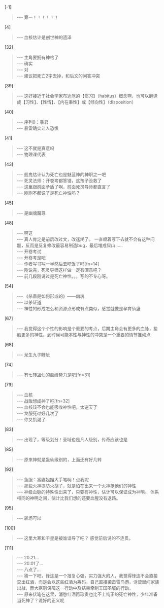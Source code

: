 
[-1] 
>--- 第一！！！！！！<br>

[4] 
>--- 血核估计是创世神的遗泽<br>

[32] 
>--- 主角要拥有神格了<br>
>--- 确实<br>
>--- 对<br>
>--- 建议把死亡2字去掉，和后文的问答冲突<br>

[39] 
>--- 这好接近于社会学家布迪厄的【惯习】（habitus）概念啊，也可以翻译成【习性】、【性情】、【内在秉性】或【倾向性】（disposition）<br>

[40] 
>--- 序列0：暴君<br>
>--- 暴雷确实让人恐惧<br>

[41] 
>--- 这不就是真意吗<br>
>--- 物理课代表<br>

[43] 
>--- 舰鬼估计认为死亡也是魅蓝神的神职之一吧<br>
>--- 死灵法师：开卷考都答错，这孩子没救了<br>
>--- 这里跟前面矛盾了啊，前面死灵导师都直言了<br>
>--- 刚刚不都说了是死亡神性吗？<br>

[45] 
>--- 是幽魂魔尊<br>

[48] 
>--- 啊这<br>
>--- 真人肯定是前后改过文，改迷糊了。
一直顺着写下去就不会有这种问题，反而是反复修改最容易制造bug，最后堆成屎山……<br>
>--- 开卷考试<br>
>--- 开卷考是吧<br>
>--- 作者写书写一半然后去吃饭了吗[fn=14]<br>
>--- 刚说完，死灵导师这样做一定有深意吧？<br>
>--- 前几段刚说过是死亡神性。。。写的不专心呀。<br>

[54] 
>--- 《杀蛊是如何形成的》——幽魂<br>
>--- 以杀证道<br>
>--- 神性的形成怎么和资源点形成有点类似，感觉就像是孕育仙蛊<br>

[67] 
>--- 我觉得这个个性的影响是个重要的考点，后期主角会有更多的血脉，接触更多的神性，到时候可能本性与神性的冲突是一个重要的情节推动点<br>

[68] 
>--- 龙生九子睚眦<br>

[74] 
>--- 有七转蛊仙的超级势力是吧[fn=31]<br>

[79] 
>--- 血核<br>
>--- 战贩想成神了吧[fn=32]<br>
>--- 血核该不会也能吸收神性吧，太逆天了<br>
>--- 龙服死过好几次了<br>
>--- 你又饥渴了<br>

[83] 
>--- 出现了，等级划分！圣域也是凡人级别，传奇应该也是<br>

[85] 
>--- 原来神就是蛊仙级别的，上面还有好几转<br>

[92] 
>--- 鱼服：富婆姐姐大手笔啊！点我呢<br>
>--- 那些火神提防火胡子，就是怕在出来一个火神抢他们的神性<br>
>--- 神级血脉的特殊性出来了，只要有神性，估计可以保证成为神明。
体系相同的神明之间，估计比我们想的还要血腥没有退路。<br>

[95] 
>--- 转场可以<br>

[100] 
>--- 这里大寒和千星是被谁误导了吧？
感觉前后说的不连贯。<br>

[111] 
>--- 20:21…<br>
>--- 20:01了…<br>
>--- 八点了…<br>
>--- 猜一下吧，锋连是一个报复心强，实力强大的人，我觉得锋连不会直接交出红酒，而是会以这些红酒为筹码，自己直接袭击雪鸟港，诱使里间家族出战，而大寒则保障这一行动中及结束牵制王国圣域的行动。<br>
>--- 原来伏笔在这里，消愁红酒再珍贵也比不上纯正的死亡神性，少年准备当死神了？说好的正义呢<br>
